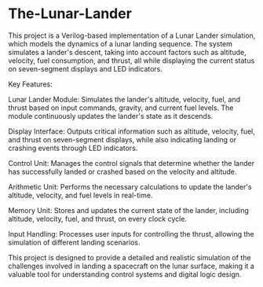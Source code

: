 # The-Lunar-Lander
This project is a Verilog-based implementation of a Lunar Lander simulation, which models the dynamics of a lunar landing sequence. The system simulates a lander's descent, 
taking into account factors such as altitude, velocity, fuel consumption, and thrust, all while displaying the current status on seven-segment displays and LED indicators.

Key Features:

Lunar Lander Module: Simulates the lander's altitude, velocity, fuel, and thrust based on input commands, gravity, and current fuel levels. The module 
continuously updates the lander's state as it descends.

Display Interface: Outputs critical information such as altitude, velocity, fuel, and thrust on seven-segment displays, while also indicating landing or 
crashing events through LED indicators.

Control Unit: Manages the control signals that determine whether the lander has successfully landed or crashed based on the velocity and altitude.

Arithmetic Unit: Performs the necessary calculations to update the lander's altitude, velocity, and fuel levels in real-time.

Memory Unit: Stores and updates the current state of the lander, including altitude, velocity, fuel, and thrust, on every clock cycle.

Input Handling: Processes user inputs for controlling the thrust, allowing the simulation of different landing scenarios.

This project is designed to provide a detailed and realistic simulation of the challenges involved in landing a spacecraft on the lunar surface, making 
it a valuable tool for understanding control systems and digital logic design.
